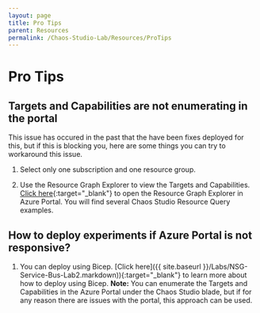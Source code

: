 ```yaml
---
layout: page
title: Pro Tips
parent: Resources 
permalink: /Chaos-Studio-Lab/Resources/ProTips
---
```


# Pro Tips
## Targets and Capabilities are not enumerating in the portal
This issue has occured in the past that the have been fixes deployed for this, but if this is blocking you, here are some things you can try to workaround this issue.

1. Select only one subscription and one resource group.

2. Use the Resource Graph Explorer to view the Targets and Capabilities.  
   [Click here](https://portal.azure.com/#view/HubsExtension/ArgQueryBlade/){:target="_blank"} to open the Resource Graph Explorer in Azure Portal.  You will find several Chaos Studio Resource Query examples.

## How to deploy experiments if Azure Portal is not responsive?

1. You can deploy using Bicep.
   [Click here]({{ site.baseurl }}/Labs/NSG-Service-Bus-Lab2.markdown)){:target="_blank"} to learn more about how to deploy using Bicep.
**Note:** You can enumerate the Targets and Capabilities in the Azure Portal under the Chaos Studio blade, but if for any reason there are issues with the portal, this approach can be used.


